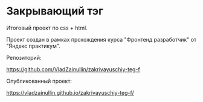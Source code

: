 # Закрывающий тэг

Итоговый проект по css + html.

Проект создан в рамках прохождения курса "Фронтенд разработчик" от "Яндекс практикум".

Репозиторий:

https://github.com/VladZainullin/zakrivayuschiy-teg-f

Опубликованный проект:

https://vladzainullin.github.io/zakrivayuschiy-teg-f/